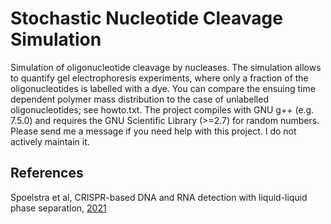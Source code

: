 # Stochastic Nucleotide Cleavage Simulation
Simulation of oligonucleotide cleavage by nucleases.
The simulation allows to quantify gel electrophoresis experiments, where only a fraction of the oligonucleotides is labelled with a dye. You can compare the ensuing time dependent polymer mass distribution to the case of unlabelled oligonucleotides; see howto.txt.
The project compiles with GNU g++ (e.g. 7.5.0) and requires the GNU Scientific Library (>=2.7) for random numbers.
Please send me a message if you need help with this project. I do not actively maintain it.

## References
Spoelstra et al, CRISPR-based DNA and RNA detection with liquid-liquid phase separation, [2021](https://doi.org/10.1016/j.bpj.2021.02.013)

